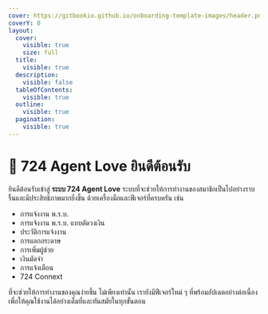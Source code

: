 ```yaml
---
cover: https://gitbookio.github.io/onboarding-template-images/header.png
coverY: 0
layout:
  cover:
    visible: true
    size: full
  title:
    visible: true
  description:
    visible: false
  tableOfContents:
    visible: true
  outline:
    visible: true
  pagination:
    visible: true
---
```


# 👏 724 Agent Love ยินดีต้อนรับ

ยินดีต้อนรับเข้าสู่ **ระบบ 724 Agent Love** ระบบที่จะช่วยให้การทำงานของสมาชิกเป็นไปอย่างราบรื่นและมีประสิทธิภาพมากยิ่งขึ้น ด้วยเครื่องมือและฟีเจอร์ที่ครบครัน เช่น

* การแจ้งงาน พ.ร.บ.
* การแจ้งงาน พ.ร.บ. แบบตัดวงเงิน
* ประวัติการแจ้งงาน
* การแลกกระดาษ
* การเพิ่มผู้ช่วย
* เงินมัดจำ
* การแจ้งเตือน
* 724 Connext

ที่จะช่วยให้การทำงานของคุณง่ายขึ้น ไม่เพียงเท่านั้น เรายังมีฟีเจอร์ใหม่ ๆ ที่พร้อมอัปเดตอย่างต่อเนื่องเพื่อให้คุณใช้งานได้อย่างเต็มที่และทันสมัยในทุกขั้นตอน
